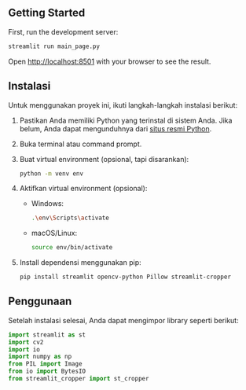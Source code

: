 ## Getting Started

First, run the development server:

```bash
streamlit run main_page.py
```

Open [http://localhost:8501](http://localhost:8501) with your browser to see the result.

## Instalasi

Untuk menggunakan proyek ini, ikuti langkah-langkah instalasi berikut:

1. Pastikan Anda memiliki Python yang terinstal di sistem Anda. Jika belum, Anda dapat mengunduhnya dari [situs resmi Python](https://www.python.org/).

2. Buka terminal atau command prompt.

3. Buat virtual environment (opsional, tapi disarankan):

    ```bash
    python -m venv env
    ```

4. Aktifkan virtual environment (opsional):

    - Windows:

      ```bash
      .\env\Scripts\activate
      ```

    - macOS/Linux:

      ```bash
      source env/bin/activate
      ```

5. Install dependensi menggunakan pip:

    ```bash
    pip install streamlit opencv-python Pillow streamlit-cropper
    ```

## Penggunaan

Setelah instalasi selesai, Anda dapat mengimpor library seperti berikut:

```python
import streamlit as st
import cv2
import io
import numpy as np
from PIL import Image
from io import BytesIO
from streamlit_cropper import st_cropper